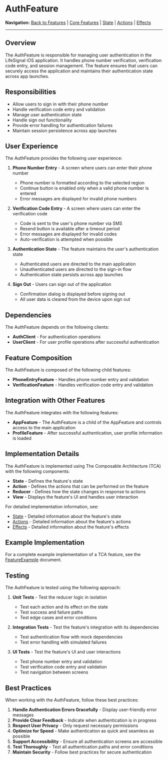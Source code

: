 # AuthFeature

**Navigation:** [Back to Features](../README.md) | [Core Features](../CoreFeatures.md) | [State](State.md) | [Actions](Actions.md) | [Effects](Effects.md)

---

## Overview

The AuthFeature is responsible for managing user authentication in the LifeSignal iOS application. It handles phone number verification, verification code entry, and session management. The feature ensures that users can securely access the application and maintains their authentication state across app launches.

## Responsibilities

- Allow users to sign in with their phone number
- Handle verification code entry and validation
- Manage user authentication state
- Handle sign out functionality
- Provide error handling for authentication failures
- Maintain session persistence across app launches

## User Experience

The AuthFeature provides the following user experience:

1. **Phone Number Entry** - A screen where users can enter their phone number
   - Phone number is formatted according to the selected region
   - Continue button is enabled only when a valid phone number is entered
   - Error messages are displayed for invalid phone numbers

2. **Verification Code Entry** - A screen where users can enter the verification code
   - Code is sent to the user's phone number via SMS
   - Resend button is available after a timeout period
   - Error messages are displayed for invalid codes
   - Auto-verification is attempted when possible

3. **Authentication State** - The feature maintains the user's authentication state
   - Authenticated users are directed to the main application
   - Unauthenticated users are directed to the sign-in flow
   - Authentication state persists across app launches

4. **Sign Out** - Users can sign out of the application
   - Confirmation dialog is displayed before signing out
   - All user data is cleared from the device upon sign out

## Dependencies

The AuthFeature depends on the following clients:

- **AuthClient** - For authentication operations
- **UserClient** - For user profile operations after successful authentication

## Feature Composition

The AuthFeature is composed of the following child features:

- **PhoneEntryFeature** - Handles phone number entry and validation
- **VerificationFeature** - Handles verification code entry and validation

## Integration with Other Features

The AuthFeature integrates with the following features:

- **AppFeature** - The AuthFeature is a child of the AppFeature and controls access to the main application
- **ProfileFeature** - After successful authentication, user profile information is loaded

## Implementation Details

The AuthFeature is implemented using The Composable Architecture (TCA) with the following components:

- **State** - Defines the feature's state
- **Action** - Defines the actions that can be performed on the feature
- **Reducer** - Defines how the state changes in response to actions
- **View** - Displays the feature's UI and handles user interaction

For detailed implementation information, see:

- [State](State.md) - Detailed information about the feature's state
- [Actions](Actions.md) - Detailed information about the feature's actions
- [Effects](Effects.md) - Detailed information about the feature's effects

## Example Implementation

For a complete example implementation of a TCA feature, see the [FeatureExample](../../Examples/FeatureExample.md) document.

## Testing

The AuthFeature is tested using the following approach:

1. **Unit Tests** - Test the reducer logic in isolation
   - Test each action and its effect on the state
   - Test success and failure paths
   - Test edge cases and error conditions

2. **Integration Tests** - Test the feature's integration with its dependencies
   - Test authentication flow with mock dependencies
   - Test error handling with simulated failures

3. **UI Tests** - Test the feature's UI and user interactions
   - Test phone number entry and validation
   - Test verification code entry and validation
   - Test navigation between screens

## Best Practices

When working with the AuthFeature, follow these best practices:

1. **Handle Authentication Errors Gracefully** - Display user-friendly error messages
2. **Provide Clear Feedback** - Indicate when authentication is in progress
3. **Respect User Privacy** - Only request necessary permissions
4. **Optimize for Speed** - Make authentication as quick and seamless as possible
5. **Support Accessibility** - Ensure all authentication screens are accessible
6. **Test Thoroughly** - Test all authentication paths and error conditions
7. **Maintain Security** - Follow best practices for secure authentication
